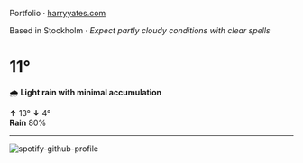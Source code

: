Portfolio · [harryyates.com](https://harryyates.com)

<!-- WEATHER_START -->
Based in Stockholm · *Expect partly cloudy conditions with clear spells*

# 11°
🌧️ **Light rain with minimal accumulation**

**↑** 13° **↓** 4°  
**Rain** 80%

---
<!-- WEATHER_END -->

<p align="left">
  <a>
    <img src="https://spotify-github-profile.kittinanx.com/api/view?uid=bigbello&cover_image=true&theme=natemoo-re&show_offline=true&background_color=121212&interchange=false&bar_color=53b14f&bar_color_cover=false" alt="spotify-github-profile">
  </a>
</p>